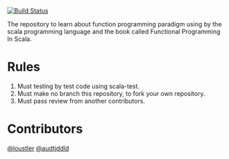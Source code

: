 [![Build Status](https://travis-ci.org/codechobostudy/FPIS.svg?branch=master)](https://travis-ci.org/codechobostudy/FPIS)

The repository to learn about function programming paradigm using by the scala programming language and the book called Functional Programming In Scala.

# Rules
  1. Must testing by test code using scala-test.
  1. Must make no branch this repository, to fork your own repository.
  1. Must pass review from another contributors.

# Contributors
 [@loustler](https://github.com/loustler)
 [@audtjddld](https://github.com/audtjddld)